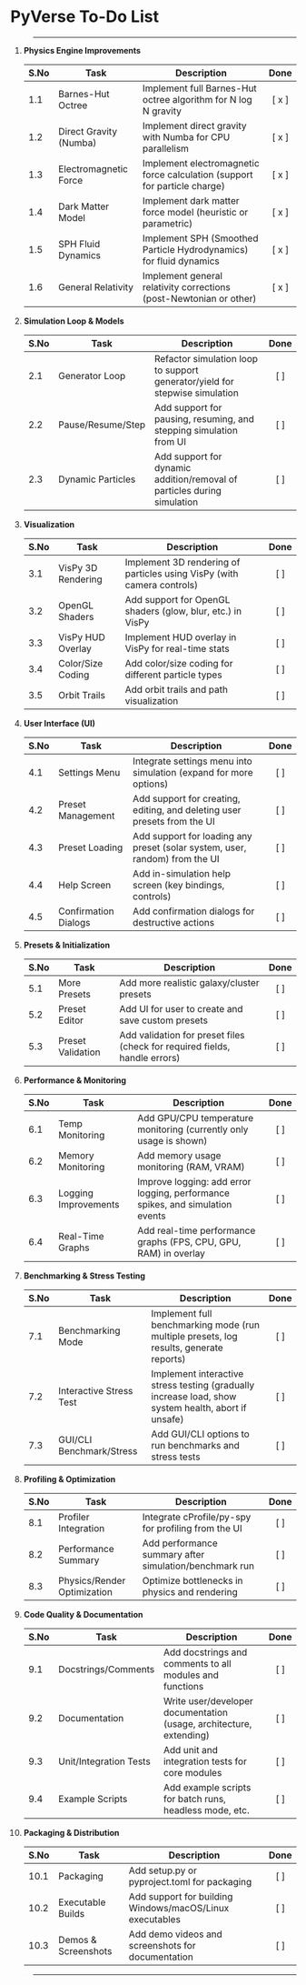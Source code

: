 # PyVerse To-Do List

> ---

1. **Physics Engine Improvements**

   | S.No | Task                   | Description                                                               | Done |
   | ---- | ---------------------- | ------------------------------------------------------------------------- | :--: |
   | 1.1  | Barnes-Hut Octree      | Implement full Barnes-Hut octree algorithm for N log N gravity            | [ x ]  |
   | 1.2  | Direct Gravity (Numba) | Implement direct gravity with Numba for CPU parallelism                   | [ x ]  |
   | 1.3  | Electromagnetic Force  | Implement electromagnetic force calculation (support for particle charge) | [ x ]  |
   | 1.4  | Dark Matter Model      | Implement dark matter force model (heuristic or parametric)               | [ x ]  |
   | 1.5  | SPH Fluid Dynamics     | Implement SPH (Smoothed Particle Hydrodynamics) for fluid dynamics        | [ x ]  |
   | 1.6  | General Relativity     | Implement general relativity corrections (post-Newtonian or other)        | [ x ]  |

2. **Simulation Loop & Models**

   | S.No | Task              | Description                                                                 | Done |
   | ---- | ----------------- | --------------------------------------------------------------------------- | :--: |
   | 2.1  | Generator Loop    | Refactor simulation loop to support generator/yield for stepwise simulation | [ ]  |
   | 2.2  | Pause/Resume/Step | Add support for pausing, resuming, and stepping simulation from UI          | [ ]  |
   | 2.3  | Dynamic Particles | Add support for dynamic addition/removal of particles during simulation     | [ ]  |

3. **Visualization**

   | S.No | Task               | Description                                                            | Done |
   | ---- | ------------------ | ---------------------------------------------------------------------- | :--: |
   | 3.1  | VisPy 3D Rendering | Implement 3D rendering of particles using VisPy (with camera controls) | [ ]  |
   | 3.2  | OpenGL Shaders     | Add support for OpenGL shaders (glow, blur, etc.) in VisPy             | [ ]  |
   | 3.3  | VisPy HUD Overlay  | Implement HUD overlay in VisPy for real-time stats                     | [ ]  |
   | 3.4  | Color/Size Coding  | Add color/size coding for different particle types                     | [ ]  |
   | 3.5  | Orbit Trails       | Add orbit trails and path visualization                                | [ ]  |

4. **User Interface (UI)**

   | S.No | Task                 | Description                                                                 | Done |
   | ---- | -------------------- | --------------------------------------------------------------------------- | :--: |
   | 4.1  | Settings Menu        | Integrate settings menu into simulation (expand for more options)           | [ ]  |
   | 4.2  | Preset Management    | Add support for creating, editing, and deleting user presets from the UI    | [ ]  |
   | 4.3  | Preset Loading       | Add support for loading any preset (solar system, user, random) from the UI | [ ]  |
   | 4.4  | Help Screen          | Add in-simulation help screen (key bindings, controls)                      | [ ]  |
   | 4.5  | Confirmation Dialogs | Add confirmation dialogs for destructive actions                            | [ ]  |

5. **Presets & Initialization**

   | S.No | Task              | Description                                                                | Done |
   | ---- | ----------------- | -------------------------------------------------------------------------- | :--: |
   | 5.1  | More Presets      | Add more realistic galaxy/cluster presets                                  | [ ]  |
   | 5.2  | Preset Editor     | Add UI for user to create and save custom presets                          | [ ]  |
   | 5.3  | Preset Validation | Add validation for preset files (check for required fields, handle errors) | [ ]  |

6. **Performance & Monitoring**

   | S.No | Task                 | Description                                                                   | Done |
   | ---- | -------------------- | ----------------------------------------------------------------------------- | :--: |
   | 6.1  | Temp Monitoring      | Add GPU/CPU temperature monitoring (currently only usage is shown)            | [ ]  |
   | 6.2  | Memory Monitoring    | Add memory usage monitoring (RAM, VRAM)                                       | [ ]  |
   | 6.3  | Logging Improvements | Improve logging: add error logging, performance spikes, and simulation events | [ ]  |
   | 6.4  | Real-Time Graphs     | Add real-time performance graphs (FPS, CPU, GPU, RAM) in overlay              | [ ]  |

7. **Benchmarking & Stress Testing**

   | S.No | Task                     | Description                                                                                         | Done |
   | ---- | ------------------------ | --------------------------------------------------------------------------------------------------- | :--: |
   | 7.1  | Benchmarking Mode        | Implement full benchmarking mode (run multiple presets, log results, generate reports)              | [ ]  |
   | 7.2  | Interactive Stress Test  | Implement interactive stress testing (gradually increase load, show system health, abort if unsafe) | [ ]  |
   | 7.3  | GUI/CLI Benchmark/Stress | Add GUI/CLI options to run benchmarks and stress tests                                              | [ ]  |

8. **Profiling & Optimization**

   | S.No | Task                        | Description                                            | Done |
   | ---- | --------------------------- | ------------------------------------------------------ | :--: |
   | 8.1  | Profiler Integration        | Integrate cProfile/py-spy for profiling from the UI    | [ ]  |
   | 8.2  | Performance Summary         | Add performance summary after simulation/benchmark run | [ ]  |
   | 8.3  | Physics/Render Optimization | Optimize bottlenecks in physics and rendering          | [ ]  |

9. **Code Quality & Documentation**

   | S.No | Task                   | Description                                                         | Done |
   | ---- | ---------------------- | ------------------------------------------------------------------- | :--: |
   | 9.1  | Docstrings/Comments    | Add docstrings and comments to all modules and functions            | [ ]  |
   | 9.2  | Documentation          | Write user/developer documentation (usage, architecture, extending) | [ ]  |
   | 9.3  | Unit/Integration Tests | Add unit and integration tests for core modules                     | [ ]  |
   | 9.4  | Example Scripts        | Add example scripts for batch runs, headless mode, etc.             | [ ]  |

10. **Packaging & Distribution**

    | S.No | Task                | Description                                              | Done |
    | ---- | ------------------- | -------------------------------------------------------- | :--: |
    | 10.1 | Packaging           | Add setup.py or pyproject.toml for packaging             | [ ]  |
    | 10.2 | Executable Builds   | Add support for building Windows/macOS/Linux executables | [ ]  |
    | 10.3 | Demos & Screenshots | Add demo videos and screenshots for documentation        | [ ]  |

> ---
